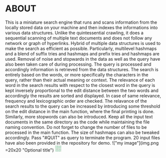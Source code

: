 # ABOUT
This is a miniature search engine that runs and scans information from the locally stored data on your machine and then indexes the informations into various data structures. Unlike the quintessential crawling, it does a sequential scanning of multiple text documents and does not follow any network or graph of hyperlinks. Hybrid of multiple data structures is used to make the search as efficient as possible. Particularly, multilevel hashmaps and a blend of suffix tries and hashmaps and prefix tries and hashmaps are used. Removal of noise and stopwards in the data as well as the query have also been taken care of during processing. The query is processed and accordingly information is retrieved from the data structures. The search is entirely based on the words, or more specifically the characters in the query, rather than their actual meaning or context. The relevance of each word in the search results with respect to the closest word in the query is kept inversely proportional to the edit distance between the two words and accordingly the results are sorted and displayed. In case of same relevance, frequency and lexicographic order are checked. The relavance of the search results to the query can be increased by introducing some threshold on the edit distance in the main function, where the final printing is done. Similarly, more stopwords can also be introduced.
Keep all the input text documents in the same directory as the code while maintaining the file naming convention. Do not forget to change the number of files to be processed in the main function. The size of hashmaps can also be tweaked accordingly. Pass "#QUIT" as query to terminate the program. 20 input files have also been provided in the repository for demo.
!["my image"](img.png =20x20 "Optional title")
<img src="img.png" width="20" height="20">
